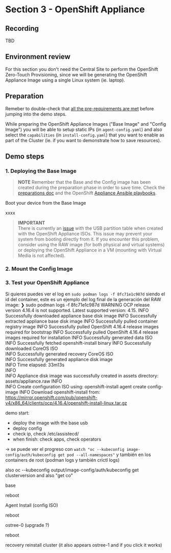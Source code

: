 # Section 3 - OpenShift Appliance

## Recording
TBD


## Environment review

For this section you don't need the Central Site to perform the OpenShift Zero-Touch Provisioning, since we will be generating the OpenShift Appliance Image using a single Linux system (ie. laptop).


## Preparation

Remeber to double-check that [all the pre-requirements are met](00-preparation.md) before jumping into the demo steps.

While preparing the OpenShift Appliance Images ("Base Image" and "Config Image") you will be able to setup static IPs (in `agent-config.yaml`) and also select the `capabilities` (in `install-config.yaml`) that you want to enable as part of the Cluster (ie. if you want to demonstrate how to save resources).



## Demo steps

### 1. Deploying the Base Image

> **NOTE**
> Remember that the Base and the Config image has been created during the preparation phase in order to save time. Check the [preparations doc](00-preparation.md) and the OpenShift [Appliance Ansible playbooks](../../../tools/ocp-appliance/README.md).

Boot your device from the Base Image

xxxx




> **IMPORTANT**  
> There is currently an [issue](https://issues.redhat.com/browse/MGMT-18693) with the USB partition table when created with the OpenShift Appliance ISOs. This issue may prevent your system from booting directly from it. If you encounter this problem, consider using the RAW image (for both physical and virtual systems) or deploying the OpenShift Appliance in a VM (mounting with Virtual Media is not affected).




### 2. Mount the Config Image 










### 3. Test your OpenShift Appliance














Si quieres puedes ver el log en `sudo podman logs -f 8fc71e1c987d` siendo el id del container, este es un ejemplo del log final de la generación del RAW image:
❯ sudo podman logs -f 8fc71e1c987d
WARNING OCP release version 4.16.4 is not supported. Latest supported version: 4.15. 
INFO Successfully downloaded appliance base disk image 
INFO Successfully extracted appliance base disk image 
INFO Successfully pulled container registry image 
INFO Successfully pulled OpenShift 4.16.4 release images required for bootstrap 
INFO Successfully pulled OpenShift 4.16.4 release images required for installation 
INFO Successfully generated data ISO              
INFO Successfully fetched openshift-install binary 
INFO Successfully downloaded CoreOS ISO           
INFO Successfully generated recovery CoreOS ISO   
INFO Successfully generated appliance disk image  
INFO Time elapsed: 33m13s                         
INFO                                              
INFO Appliance disk image was successfully created in assets directory: assets/appliance.raw 
INFO                                              
INFO Create configuration ISO using: openshift-install agent create config-image 
INFO Download openshift-install from: https://mirror.openshift.com/pub/openshift-v4/x86_64/clients/ocp/4.16.4/openshift-install-linux.tar.gz 




demo start:
- deploy the image with the base usb
- deploy config
- check ip, check /etc/assistecd/ 
- when finish: check apps, check operators




-> se puede ver el progreso con `watch "oc --kubeconfig image-config/auth/kubeconfig get pod --all-namespaces"` y también en los containers de root (podman logs y también crictl logs)

also oc --kubeconfig output/image-config/auth/kubeconfig get clusterversion and also "get co"







base

reboot

Agent Install (config ISO)

reboot

ostree-0  (upgrade ?)

reboot 

recovery reinstall cluster  (it also appears ostree-1 and if you click it works)



